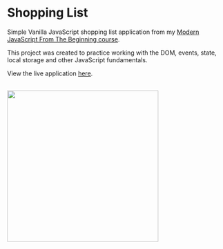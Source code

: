 # Shopping List

Simple Vanilla JavaScript shopping list application from my [Modern JavaScript From The Beginning course](https://www.traversymedia.com/).

This project was created to practice working with the DOM, events, state, local storage and other JavaScript fundamentals.

View the live application [here](https://magenta-kangaroo-ee7e37.netlify.app/).

<br>

<img src="images/screen.png" width="350">
